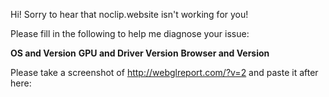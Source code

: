 Hi! Sorry to hear that noclip.website isn't working for you!

Please fill in the following to help me diagnose your issue:

**OS and Version**
**GPU and Driver Version**
**Browser and Version**

Please take a screenshot of http://webglreport.com/?v=2 and paste it after here:
